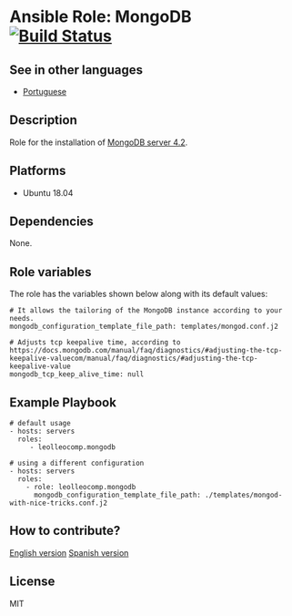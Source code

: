 Ansible Role: MongoDB [![Build Status](https://travis-ci.com/leolleocomp/ansible-role-mongodb.svg?branch=master)](https://travis-ci.com/leolleocomp/ansible-role-mongodb)
=========

See in other languages
------------
- [Portuguese](README.md)

Description
------------

Role for the installation of [MongoDB server 4.2](https://docs.mongodb.com/manual/).

Platforms
------------

- Ubuntu 18.04

Dependencies
------------

None.

Role variables
--------------

The role has the variables shown below along with its default values:

    # It allows the tailoring of the MongoDB instance according to your needs.
    mongodb_configuration_template_file_path: templates/mongod.conf.j2

    # Adjusts tcp keepalive time, according to https://docs.mongodb.com/manual/faq/diagnostics/#adjusting-the-tcp-keepalive-valuecom/manual/faq/diagnostics/#adjusting-the-tcp-keepalive-value
    mongodb_tcp_keep_alive_time: null


Example Playbook
----------------

    # default usage
    - hosts: servers
      roles:
         - leolleocomp.mongodb

    # using a different configuration
    - hosts: servers
      roles:
        - role: leolleocomp.mongodb
          mongodb_configuration_template_file_path: ./templates/mongod-with-nice-tricks.conf.j2


How to contribute?
-------

[English version](./CONTRIBUTING.md)
[Spanish version](./CONTRIBUTING.es.md)

License
-------

MIT
